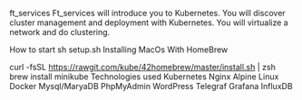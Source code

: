 ft_services
Ft_services will introduce you to Kubernetes. You will discover cluster management and deployment with Kubernetes. You will virtualize a network and do clustering.

How to start
sh setup.sh
Installing
MacOs
With HomeBrew

curl -fsSL https://rawgit.com/kube/42homebrew/master/install.sh | zsh
brew install minikube
Technologies used
Kubernetes
Nginx
Alpine Linux
Docker
Mysql/MaryaDB
PhpMyAdmin
WordPress
Telegraf
Grafana
InfluxDB
